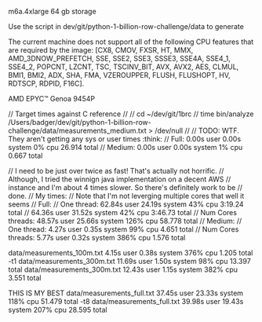m6a.4xlarge
64 gb storage

Use the script in dev/git/python-1-billion-row-challenge/data to generate

The current machine does not support all of the following CPU features that are required by the
image: [CX8, CMOV, FXSR, HT, MMX, AMD_3DNOW_PREFETCH, SSE, SSE2, SSE3, SSSE3, SSE4A, SSE4_1,
SSE4_2, POPCNT, LZCNT, TSC, TSCINV_BIT, AVX, AVX2, AES, CLMUL, BMI1, BMI2, ADX, SHA, FMA,
VZEROUPPER, FLUSH, FLUSHOPT, HV, RDTSCP, RDPID, F16C].

AMD EPYC™ Genoa 9454P

// Target times against C reference
//
// cd ~/dev/git/1brc
// time bin/analyze /Users/badger/dev/git/python-1-billion-row-challenge/data/measurements_medium.txt > /dev/null
//
// TODO: WTF. They aren't getting any sys or user times :think:
// Full: 0.00s user 0.00s system 0% cpu 26.914 total
// Medium: 0.00s user 0.00s system 1% cpu 0.667 total

// I need to be just over twice as fast! That's actually not horrific.
// Although, I tried the winnign java implementation on a decent AWS
// instance and I'm about 4 times slower. So there's definitely work to be
// done.
// My times:
// Note that I'm not leverging multiple cores that well it seems
// Full:
//      One thread: 62.84s user 24.19s system 43% cpu 3:19.24 total
//                  64.36s user 31.52s system 42% cpu 3:46.73 total
//      Num Cores threads: 48.57s user 25.66s system 126% cpu 58.778 total
// Medium:
//      One thread: 4.27s user 0.35s system 99% cpu 4.651 total
//      Num Cores threads: 5.77s user 0.32s system 386% cpu 1.576 total


data/measurements_100m.txt  4.15s user 0.38s system 376% cpu 1.205 total
-t1 data/measurements_300m.txt  11.69s user 1.50s system 98% cpu 13.397 total
data/measurements_300m.txt  12.43s user 1.15s system 382% cpu 3.551 total

THIS IS MY BEST
data/measurements_full.txt  37.45s user 23.33s system 118% cpu 51.479 total
-t8 data/measurements_full.txt  39.98s user 19.43s system 207% cpu 28.595 total

